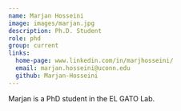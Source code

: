 ```yaml
---
name: Marjan Hosseini
image: images/marjan.jpg
description: Ph.D. Student
role: phd
group: current
links:
  home-page: www.linkedin.com/in/marjhosseini/
  email: marjan.hosseini@uconn.edu
  github: Marjan-Hosseini
---
```


Marjan is a PhD student in the EL GATO Lab.